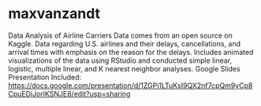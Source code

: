 # maxvanzandt
Data Analysis of Airline Carriers
Data comes from an open source on Kaggle.
Data regarding U.S. airlines and their delays, cancellations, and arrival times with emphasis on the reason for the delays.
Includes animated visualizations of the data using RStudio and conducted simple linear, logistic, multiple linear, and K nearest neighbor analyses.
Google Slides Presentation Included: 
https://docs.google.com/presentation/d/1ZGPi1LTuKsI9QX2nf7cpQm9yCp8CpuEDiJorlKSNJE8/edit?usp=sharing
